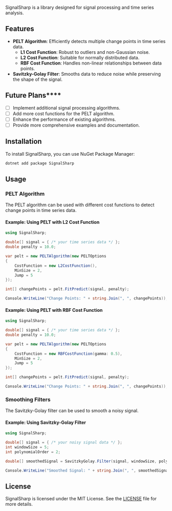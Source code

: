 SignalSharp is a library designed for signal processing and time series analysis.

## Features

- **PELT Algorithm**: Efficiently detects multiple change points in time series data.
  - **L1 Cost Function**: Robust to outliers and non-Gaussian noise.
  - **L2 Cost Function**: Suitable for normally distributed data.
  - **RBF Cost Function**: Handles non-linear relationships between data points.
- **Savitzky-Golay Filter**: Smooths data to reduce noise while preserving the shape of the signal.

## Future Plans****

- [ ] Implement additional signal processing algorithms.
- [ ] Add more cost functions for the PELT algorithm.
- [ ] Enhance the performance of existing algorithms.
- [ ] Provide more comprehensive examples and documentation.

## Installation

To install SignalSharp, you can use NuGet Package Manager:

```sh
dotnet add package SignalSharp
```

## Usage

### PELT Algorithm

The PELT algorithm can be used with different cost functions to detect change points in time series data.

#### Example: Using PELT with L2 Cost Function

```csharp
using SignalSharp;

double[] signal = { /* your time series data */ };
double penalty = 10.0;

var pelt = new PELTAlgorithm(new PELTOptions
{
    CostFunction = new L2CostFunction(),
    MinSize = 2,
    Jump = 5
});

int[] changePoints = pelt.FitPredict(signal, penalty);

Console.WriteLine("Change Points: " + string.Join(", ", changePoints));
```

#### Example: Using PELT with RBF Cost Function

```csharp
using SignalSharp;

double[] signal = { /* your time series data */ };
double penalty = 10.0;

var pelt = new PELTAlgorithm(new PELTOptions
{
    CostFunction = new RBFCostFunction(gamma: 0.5),
    MinSize = 2,
    Jump = 5
});

int[] changePoints = pelt.FitPredict(signal, penalty);

Console.WriteLine("Change Points: " + string.Join(", ", changePoints));
```

### Smoothing Filters

The Savitzky-Golay filter can be used to smooth a noisy signal.

#### Example: Using Savitzky-Golay Filter

```csharp
using SignalSharp;

double[] signal = { /* your noisy signal data */ };
int windowSize = 5;
int polynomialOrder = 2;

double[] smoothedSignal = SavitzkyGolay.Filter(signal, windowSize, polynomialOrder);

Console.WriteLine("Smoothed Signal: " + string.Join(", ", smoothedSignal));
```

## License

SignalSharp is licensed under the MIT License. See the [LICENSE](LICENSE) file for more details.
